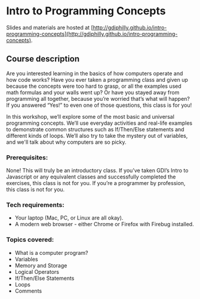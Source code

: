 # Intro to Programming Concepts

Slides and materials are hosted at [http://gdiphilly.github.io/intro-programming-concepts](http://gdiphilly.github.io/intro-programming-concepts).

## Course description

Are you interested learning in the basics of how computers operate and how code works?  Have you ever taken a programming class and given up because the concepts were too hard to grasp, or all the examples used math formulas and your walls went up? Or have you stayed away from programming all together, because you’re worried that’s what will happen? If you answered “Yes!” to even one of those questions, this class is for you! 

In this workshop, we’ll explore some of the most basic and universal programming concepts. We’ll use everyday activities and real-life examples to demonstrate common structures such as If/Then/Else statements and different kinds of loops. We’ll also try to take the mystery out of variables, and we'll talk about why computers are so picky.

### Prerequisites:

None! This will truly be an introductory class. If you’ve taken GDI’s Intro to Javascript or any equivalent classes and successfully completed the exercises, this class is not for you. If you’re a programmer by profession, this class is not for you.

### Tech requirements:

 - Your laptop (Mac, PC, or Linux are all okay).
 - A modern web browser - either Chrome or Firefox with Firebug installed.

### Topics covered:

 - What is a computer program?
 - Variables
 - Memory and Storage
 - Logical Operators
 - If/Then/Else Statements
 - Loops
 - Comments

